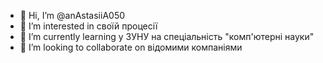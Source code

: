 - 👋 Hi, I’m @anAstasiiA050
- 👀 I’m interested in своїй процесії
- 🌱 I’m currently learning у ЗУНУ на спеціальність "комп'ютерні науки"
- 💞️ I’m looking to collaborate on відомими компаніями

<!---
anAstasiiA050/anAstasiiA050 is a ✨ special ✨ repository because its `README.md` (this file) appears on your GitHub profile.
You can click the Preview link to take a look at your changes.
--->
